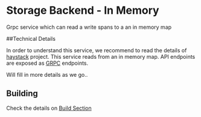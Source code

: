 # Storage Backend - In Memory

Grpc service which can read a write spans to a an in memory map

##Technical Details

In order to understand this service, we recommend to read the details of [haystack](https://github.com/ExpediaDotCom/haystack) project. 
This service reads from an in memory map. API endpoints are exposed as [GRPC](https://grpc.io/) endpoints. 

Will fill in more details as we go..

## Building
Check the details on [Build Section](../README.md)